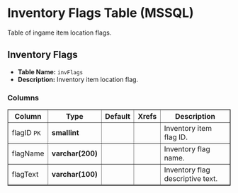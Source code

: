 # Inventory Flags Table (MSSQL)
Table of ingame item location flags.

## Inventory Flags

* __Table Name:__ ``invFlags``
* __Description:__ Inventory item location flag.

### Columns

<table border="1">
    <tbody>
        <tr>
            <th>Column</th>
            <th>Type</th>
            <th>Default</th>
            <th>Xrefs</th>
            <th>Description</th>
        </tr>
        <tr>
            <td nowrap id="flagID">
                flagID
                <code title="Belongs to primary key">PK</code>
            </td>
            <td>
                <strong>smallint</strong>
            </td>
            <td></td>
            <td></td>
            <td>Inventory item flag ID.</td>
        </tr>
        <tr>
            <td nowrap>
                flagName
            </td>
            <td>
                <strong>varchar(200)</strong>
            </td>
            <td></td>
            <td></td>
            <td>Inventory flag name.</td>
        </tr>
        <tr>
            <td nowrap>
                flagText
            </td>
            <td>
                <strong>varchar(100)</strong>
            </td>
            <td></td>
            <td></td>
            <td>Inventory flag descriptive text.</td>
        </tr>        
    </tbody>
</table>
